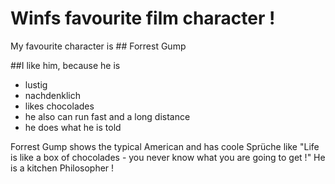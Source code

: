 # Winfs favourite film character !

My favourite character is ## Forrest Gump

##I like him, because he is
* lustig
* nachdenklich
* likes chocolades
* he also can run fast and a long distance
* he does what he is told


Forrest Gump shows the typical American and has coole Sprüche like "Life is like a box of chocolades - you never know what you are going to get !"
He is a kitchen Philosopher !



